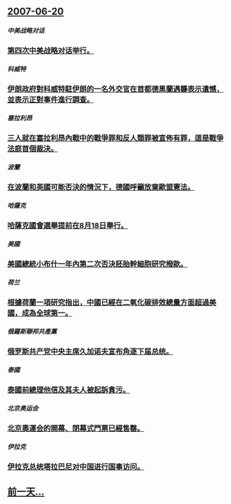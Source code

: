 ## [2007-06-20](/zh/news/2007/06/20/index.md)

##### 中美战略对话
### [第四次中美战略对话举行。](/zh/news/2007/06/20/第四次中美战略对话举行.md)
##### 科威特
### [伊朗政府對科威特駐伊朗的一名外交官在首都德黑蘭遇襲表示遺憾，並表示正對事件進行調查。](/zh/news/2007/06/20/伊朗政府對科威特駐伊朗的一名外交官在首都德黑蘭遇襲表示遺憾-並表示正對事件進行調查.md)
##### 塞拉利昂
### [三人就在塞拉利昂內戰中的戰爭罪和反人類罪被宣佈有罪，這是戰爭法庭首個裁決。](/zh/news/2007/06/20/三人就在塞拉利昂內戰中的戰爭罪和反人類罪被宣佈有罪-這是戰爭法庭首個裁決.md)
##### 波蘭
### [在波蘭和英國可能否決的情況下，德國呼籲放棄歐盟憲法。](/zh/news/2007/06/20/在波蘭和英國可能否決的情況下-德國呼籲放棄歐盟憲法.md)
##### 哈薩克
### [哈薩克國會選舉提前在8月18日舉行。](/zh/news/2007/06/20/哈薩克國會選舉提前在8月18日舉行.md)
##### 美國
### [美國總統小布什一年內第二次否決胚胎幹細胞研究撥款。](/zh/news/2007/06/20/美國總統小布什一年內第二次否決胚胎幹細胞研究撥款.md)
##### 荷兰
### [根據荷蘭一項研究指出，中國已經在二氧化碳排效總量方面超過美國，成為全球第一。](/zh/news/2007/06/20/根據荷蘭一項研究指出-中國已經在二氧化碳排效總量方面超過美國-成為全球第一.md)
##### 俄羅斯聯邦共產黨
### [俄罗斯共产党中央主席久加诺夫宣布角逐下届总统。](/zh/news/2007/06/20/俄罗斯共产党中央主席久加诺夫宣布角逐下届总统.md)
##### 泰國
### [泰國前總理他信及其夫人被起訴貪污。](/zh/news/2007/06/20/泰國前總理他信及其夫人被起訴貪污.md)
##### 北京奥运会
### [北京奧運会的開幕、閉幕式門票已經售罄。](/zh/news/2007/06/20/北京奧運会的開幕-閉幕式門票已經售罄.md)
##### 伊拉克
### [伊拉克总统塔拉巴尼对中国进行国事访问。](/zh/news/2007/06/20/伊拉克总统塔拉巴尼对中国进行国事访问.md)
## [前一天...](/zh/news/2007/06/19/index.md)

